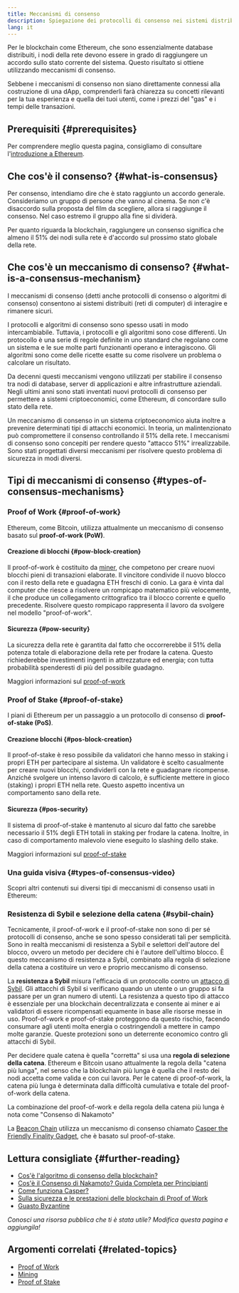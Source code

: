 ```yaml
---
title: Meccanismi di consenso
description: Spiegazione dei protocolli di consenso nei sistemi distribuiti e ruolo che svolgono in Ethereum.
lang: it
---
```


Per le blockchain come Ethereum, che sono essenzialmente database distribuiti, i nodi della rete devono essere in grado di raggiungere un accordo sullo stato corrente del sistema. Questo risultato si ottiene utilizzando meccanismi di consenso.

Sebbene i meccanismi di consenso non siano direttamente connessi alla costruzione di una dApp, comprenderli farà chiarezza su concetti rilevanti per la tua esperienza e quella dei tuoi utenti, come i prezzi del "gas" e i tempi delle transazioni.

## Prerequisiti {#prerequisites}

Per comprendere meglio questa pagina, consigliamo di consultare l'[introduzione a Ethereum](/developers/docs/intro-to-ethereum/).

## Che cos'è il consenso? {#what-is-consensus}

Per consenso, intendiamo dire che è stato raggiunto un accordo generale. Consideriamo un gruppo di persone che vanno al cinema. Se non c'è disaccordo sulla proposta del film da scegliere, allora si raggiunge il consenso. Nel caso estremo il gruppo alla fine si dividerà.

Per quanto riguarda la blockchain, raggiungere un consenso significa che almeno il 51% dei nodi sulla rete è d'accordo sul prossimo stato globale della rete.

## Che cos'è un meccanismo di consenso? {#what-is-a-consensus-mechanism}

I meccanismi di consenso (detti anche protocolli di consenso o algoritmi di consenso) consentono ai sistemi distribuiti (reti di computer) di interagire e rimanere sicuri.

I protocolli e algoritmi di consenso sono spesso usati in modo intercambiabile. Tuttavia, i protocolli e gli algoritmi sono cose differenti. Un protocollo è una serie di regole definite in uno standard che regolano come un sistema e le sue molte parti funzionanti operano e interagiscono. Gli algoritmi sono come delle ricette esatte su come risolvere un problema o calcolare un risultato.

Da decenni questi meccanismi vengono utilizzati per stabilire il consenso tra nodi di database, server di applicazioni e altre infrastrutture aziendali. Negli ultimi anni sono stati inventati nuovi protocolli di consenso per permettere a sistemi criptoeconomici, come Ethereum, di concordare sullo stato della rete.

Un meccanismo di consenso in un sistema criptoeconomico aiuta inoltre a prevenire determinati tipi di attacchi economici. In teoria, un malintenzionato può compromettere il consenso controllando il 51% della rete. I meccanismi di consenso sono concepiti per rendere questo "attacco 51%" irrealizzabile. Sono stati progettati diversi meccanismi per risolvere questo problema di sicurezza in modi diversi.

<YouTube id="dylgwcPH4EA" />

## Tipi di meccanismi di consenso {#types-of-consensus-mechanisms}

### Proof of Work {#proof-of-work}

Ethereum, come Bitcoin, utilizza attualmente un meccanismo di consenso basato sul **proof-of-work (PoW)**.

#### Creazione di blocchi {#pow-block-creation}

Il proof-of-work è costituito da [miner](/developers/docs/consensus-mechanisms/pow/mining/), che competono per creare nuovi blocchi pieni di transazioni elaborate. Il vincitore condivide il nuovo blocco con il resto della rete e guadagna ETH freschi di conio. La gara è vinta dal computer che riesce a risolvere un rompicapo matematico più velocemente, il che produce un collegamento crittografico tra il blocco corrente e quello precedente. Risolvere questo rompicapo rappresenta il lavoro da svolgere nel modello "proof-of-work".

#### Sicurezza {#pow-security}

La sicurezza della rete è garantita dal fatto che occorrerebbe il 51% della potenza totale di elaborazione della rete per frodare la catena. Questo richiederebbe investimenti ingenti in attrezzature ed energia; con tutta probabilità spenderesti di più del possibile guadagno.

Maggiori informazioni sul [proof-of-work](/developers/docs/consensus-mechanisms/pow/)

### Proof of Stake {#proof-of-stake}

I piani di Ethereum per un passaggio a un protocollo di consenso di **proof-of-stake (PoS)**.

#### Creazione blocchi {#pos-block-creation}

Il proof-of-stake è reso possibile da validatori che hanno messo in staking i propri ETH per partecipare al sistema. Un validatore è scelto casualmente per creare nuovi blocchi, condividerli con la rete e guadagnare ricompense. Anziché svolgere un intenso lavoro di calcolo, è sufficiente mettere in gioco (staking) i propri ETH nella rete. Questo aspetto incentiva un comportamento sano della rete.

#### Sicurezza {#pos-security}

Il sistema di proof-of-stake è mantenuto al sicuro dal fatto che sarebbe necessario il 51% degli ETH totali in staking per frodare la catena. Inoltre, in caso di comportamento malevolo viene eseguito lo slashing dello stake.

Maggiori informazioni sul [proof-of-stake](/developers/docs/consensus-mechanisms/pos/)

### Una guida visiva {#types-of-consensus-video}

Scopri altri contenuti sui diversi tipi di meccanismi di consenso usati in Ethereum:

<YouTube id="ojxfbN78WFQ" />

### Resistenza di Sybil e selezione della catena {#sybil-chain}

Tecnicamente, il proof-of-work e il proof-of-stake non sono di per sé protocolli di consenso, anche se sono spesso considerati tali per semplicità. Sono in realtà meccanismi di resistenza a Sybil e selettori dell'autore del blocco, ovvero un metodo per decidere chi è l'autore dell'ultimo blocco. È questo meccanismo di resistenza a Sybil, combinato alla regola di selezione della catena a costituire un vero e proprio meccanismo di consenso.

La **resistenza a Sybil** misura l'efficacia di un protocollo contro un [attacco di Sybil](https://wikipedia.org/wiki/Sybil_attack). Gli attacchi di Sybil si verificano quando un utente o un gruppo si fa passare per un gran numero di utenti. La resistenza a questo tipo di attacco è essenziale per una blockchain decentralizzata e consente ai miner e ai validatori di essere ricompensati equamente in base alle risorse messe in uso. Proof-of-work e proof-of-stake proteggono da questo rischio, facendo consumare agli utenti molta energia o costringendoli a mettere in campo molte garanzie. Queste protezioni sono un deterrente economico contro gli attacchi di Sybil.

Per decidere quale catena è quella "corretta" si usa una **regola di selezione della catena**. Ethereum e Bitcoin usano attualmente la regola della "catena più lunga", nel senso che la blockchain più lunga è quella che il resto dei nodi accetta come valida e con cui lavora. Per le catene di proof-of-work, la catena più lunga è determinata dalla difficoltà cumulativa e totale del proof-of-work della catena.

La combinazione del proof-of-work e della regola della catena più lunga è nota come "Consenso di Nakamoto"

La [Beacon Chain](/upgrades/beacon-chain/) utilizza un meccanismo di consenso chiamato [Casper the Friendly Finality Gadget](https://arxiv.org/abs/1710.09437), che è basato sul proof-of-stake.

## Lettura consigliate {#further-reading}

- [Cos'è l'algoritmo di consenso della blockchain?](https://academy.binance.com/en/articles/what-is-a-blockchain-consensus-algorithm)
- [Cos'è il Consenso di Nakamoto? Guida Completa per Principianti](https://blockonomi.com/nakamoto-consensus/)
- [Come funziona Casper?](https://medium.com/unitychain/intro-to-casper-ffg-9ed944d98b2d)
- [Sulla sicurezza e le prestazioni delle blockchain di Proof of Work](https://eprint.iacr.org/2016/555.pdf)
- [Guasto Byzantine](https://en.wikipedia.org/wiki/Byzantine_fault)

_Conosci una risorsa pubblica che ti è stata utile? Modifica questa pagina e aggiungila!_

## Argomenti correlati {#related-topics}

- [Proof of Work](/developers/docs/consensus-mechanisms/pow/)
- [Mining](/developers/docs/consensus-mechanisms/pow/mining/)
- [Proof of Stake](/developers/docs/consensus-mechanisms/pos/)
